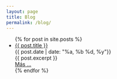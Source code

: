 ```yaml
---
layout: page
title: Blog
permalink: /blog/
---
```

<link rel="stylesheet" href="{{ "/assets/css/blog.css" | relative_url }}">
<div class="blog">
<ul>
  {% for post in site.posts %}
    <li class="liBlog">
      <a href="{{ post.url }}" class="titlePost">{{ post.title }}</a>  <br><div class="datePost">{{ post.date | date: "%a, %b %d, %y"}}</div>
      {{ post.excerpt }} 
      <div class="seccMas">
      <a href="{{ post.url }}" class="more">Más ...</a>
      </div>
    </li>
  {% endfor %}
</ul>
</div>